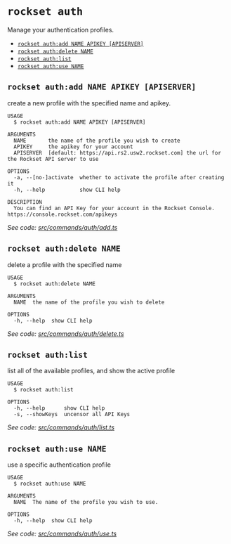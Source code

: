 `rockset auth`
==============

Manage your authentication profiles.

* [`rockset auth:add NAME APIKEY [APISERVER]`](#rockset-authadd-name-apikey-apiserver)
* [`rockset auth:delete NAME`](#rockset-authdelete-name)
* [`rockset auth:list`](#rockset-authlist)
* [`rockset auth:use NAME`](#rockset-authuse-name)

## `rockset auth:add NAME APIKEY [APISERVER]`

create a new profile with the specified name and apikey.

```
USAGE
  $ rockset auth:add NAME APIKEY [APISERVER]

ARGUMENTS
  NAME       the name of the profile you wish to create
  APIKEY     the apikey for your account
  APISERVER  [default: https://api.rs2.usw2.rockset.com] the url for the Rockset API server to use

OPTIONS
  -a, --[no-]activate  whether to activate the profile after creating it
  -h, --help           show CLI help

DESCRIPTION
  You can find an API Key for your account in the Rockset Console. https://console.rockset.com/apikeys
```

_See code: [src/commands/auth/add.ts](../src/commands/auth/add.ts)_

## `rockset auth:delete NAME`

delete a profile with the specified name

```
USAGE
  $ rockset auth:delete NAME

ARGUMENTS
  NAME  the name of the profile you wish to delete

OPTIONS
  -h, --help  show CLI help
```

_See code: [src/commands/auth/delete.ts](../src/commands/auth/delete.ts)_

## `rockset auth:list`

list all of the available profiles, and show the active profile

```
USAGE
  $ rockset auth:list

OPTIONS
  -h, --help      show CLI help
  -s, --showKeys  uncensor all API Keys
```

_See code: [src/commands/auth/list.ts](../src/commands/auth/list.ts)_

## `rockset auth:use NAME`

use a specific authentication profile

```
USAGE
  $ rockset auth:use NAME

ARGUMENTS
  NAME  The name of the profile you wish to use.

OPTIONS
  -h, --help  show CLI help
```

_See code: [src/commands/auth/use.ts](../src/commands/auth/use.ts)_
